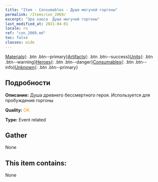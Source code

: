 ```yaml
---
title: "Item - Consumables - Душа могучей горгоны"
permalink: /Items/con_2069/
excerpt: "Эра хаоса  Душа могучей горгоны"
last_modified_at: 2021-04-01
locale: ru
ref: "con_2069.md"
toc: false
classes: wide
---
```

 [Materials](/ru/Items/){: .btn .btn--primary}[Artifacts](/ru/Items/Artifacts/){: .btn .btn--success}[Units](/ru/Items/Units/){: .btn .btn--warning}[Heroes](/ru/Items/Heroes/){: .btn .btn--danger}[Consumables](/ru/Items/Consumables/){: .btn .btn--info}[Unknown](/ru/Items/Unknown/){: .btn .btn--primary}

## Подробности
 **Описание:** Душа древнего бессмертного героя. Используется для пробуждения горгоны

 **Quality:** <span style="color: #FF8C00">OK</span>

 **Type:** Event related

## Gather

  None

## This item contains:

  None

